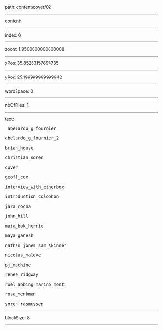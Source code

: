 path: content/cover/02

----

content: 

----

index: 0

----

zoom: 1.9500000000000008

----

xPos: 35.85263157894735

----

yPos: 25.199999999999942

----

wordSpace: 0

----

nbOfFiles: 1

----

text: <pre>
abelardo_g_fournier  
abelardo_g_fournier_2  
brian_house  
christian_soren  
cover  
geoff_cox  
interview_with_etherbox  
introduction_colophon  
jara_rocha  
john_hill  
maja_bak_herrie  
maya_ganesh  
nathan_jones_sam_skinner  
nicolas_maleve  
pj_machine  
renee_ridgway  
roel_abbing_marino_monti  
rosa_menkman  
soren_rasmussen
</pre>

----

blockSize: 8

----

